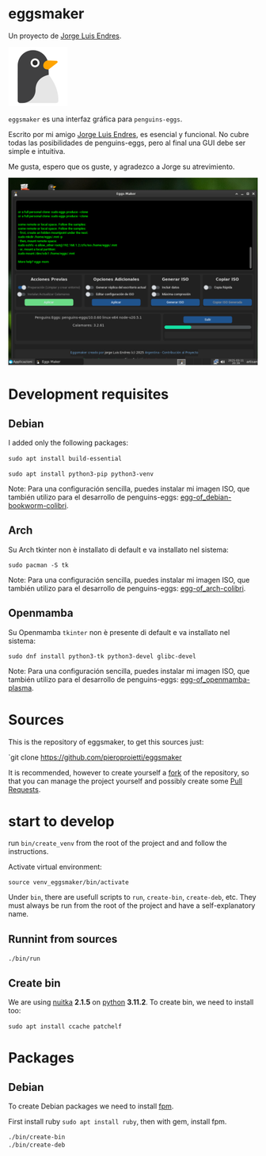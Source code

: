 # eggsmaker

Un proyecto de [Jorge Luis Endres](mailto://jlecomputer04@gmail.com).

![icon](https://github.com/pieroproietti/pengui/raw/main/assets/pengui.png?raw=true)

`eggsmaker` es una interfaz gráfica para `penguins-eggs`.

Escrito por mi amigo [Jorge Luis Endres](mailto://jlecomputer04@gmail.com), es esencial y funcional. No cubre todas las posibilidades de penguins-eggs, pero al final una GUI debe ser simple e intuitiva.

Me gusta, espero que os guste, y agradezco a Jorge su atrevimiento.

![eggsmaker-running](/images/eggsmaker-running.png)

# Development requisites

## Debian

I added only the following packages:

`sudo apt install build-essential`

`sudo apt install python3-pip python3-venv`

Note: Para una configuración sencilla, puedes instalar mi imagen ISO, que también utilizo para el desarrollo de penguins-eggs: [egg-of_debian-bookworm-colibri](https://drive.google.com/drive/folders/18QIqicyecLMuU1Zmb2E039gWawzZuy3e).


## Arch
Su Arch tkinter non è installato di default e va installato nel sistema:
```
sudo pacman -S tk
```

Note: Para una configuración sencilla, puedes instalar mi imagen ISO, que también utilizo para el desarrollo de penguins-eggs: [egg-of_arch-colibri](https://drive.google.com/drive/folders/1qWh-hWjldQpb6TWSDY9h8tKdD4VadkOr).

## Openmamba
Su Openmamba `tkinter` non è presente di default e va installato nel sistema:
```
sudo dnf install python3-tk python3-devel glibc-devel
```
Note: Para una configuración sencilla, puedes instalar mi imagen ISO, que también utilizo para el desarrollo de penguins-eggs: [egg-of_openmamba-plasma](https://drive.google.com/drive/folders/1-7LbgkKIrp8hUFTbO3qGtPKzaHter6RM).

# Sources
This is the repository of eggsmaker, to get this sources just: 

`git clone https://github.com/pieroproietti/eggsmaker

It is recommended, however to create yourself a [fork](https://github.com/pieroproietti/eggsmaker/fork) of the repository, so that you can manage the project yourself and possibly create some [Pull Requests](https://github.com/pieroproietti/eggsmaker/pulls).


# start to develop
run `bin/create_venv` from the root of the project and and follow the instructions.

Activate virtual environment:
```
source venv_eggsmaker/bin/activate
```

Under `bin`, there are usefull scripts to `run`, `create-bin`, `create-deb`, etc. They must always be run from the root of the project and have a self-explanatory name.

## Runnint from sources
`./bin/run`

## Create bin
We are using [nuitka](https://nuitka.net/) **2.1.5** on [python](https://www.python.org/) **3.11.2**. To create bin, we need to install too:

`sudo apt install ccache patchelf`

# Packages

## Debian

To create Debian packages we need to install [fpm](https://fpm.readthedocs.io/en/v1.15.1/). 

First install ruby `sudo apt install ruby`, then with gem, install fpm.
```
./bin/create-bin
./bin/create-deb
```

